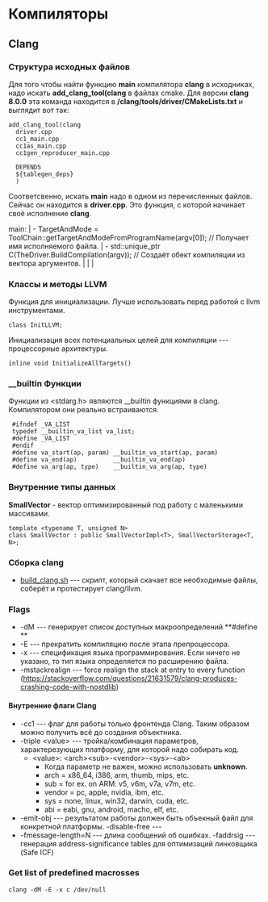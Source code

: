 # Компиляторы
## Clang
### Структура исходных файлов
Для того чтобы найти функцию __main__ компилятора __clang__ в исходниках, надо искать __add_clang_tool(clang__ в файлах cmake. Для версии __clang 8.0.0__ эта команда находится в __/clang/tools/driver/CMakeLists.txt__ и выглядит вот так:
```
add_clang_tool(clang
  driver.cpp
  cc1_main.cpp
  cc1as_main.cpp
  cc1gen_reproducer_main.cpp

  DEPENDS
  ${tablegen_deps}
  )
```
Соответсвенно, искать __main__ надо в одном из перечисленных файлов. Сейчас он находится в __driver.cpp__. Это функция, с которой начинает своё исполнение __clang__.

main:
| - TargetAndMode = ToolChain::getTargetAndModeFromProgramName(argv[0]); // Получает имя исполняемого файла.
| - std::unique_ptr<Compilation> C(TheDriver.BuildCompilation(argv)); // Создаёт обект компиляции из вектора аргументов.
|
|
|


### Классы и методы LLVM
Функция для инициализации. Лучше использовать перед работой с llvm инструментами.
```
class InitLLVM;
```
Инициализация всех потенциальных целей для компиляции --- процессорные архитектуры.
```
inline void InitializeAllTargets()
```


### __builtin Функции
Функции из <stdarg.h\> являются __builtin функциями в clang. Компилятором они реально встраиваются. 
```
 #ifndef _VA_LIST
 typedef __builtin_va_list va_list;
 #define _VA_LIST
 #endif
 #define va_start(ap, param) __builtin_va_start(ap, param)
 #define va_end(ap)          __builtin_va_end(ap)
 #define va_arg(ap, type)    __builtin_va_arg(ap, type)
```

 
### Внутренние типы данных
__SmallVector__ - вектор оптимизированный под работу с маленькими массивами.
```
template <typename T, unsigned N>
class SmallVector : public SmallVectorImpl<T>, SmallVectorStorage<T, N>;
```

### Сборка clang
* [build_clang.sh](./build_clang.sh) --- скрипт, который скачает все необходимые файлы, соберёт и протестирует clang/llvm.


### Flags
 * -dM --- генерирует список доступных макроопределений **#define **
 * -E --- прекратить компиляцию после этапа препроцессора.
 * -x --- спецификация языка программирования. Если ничего не указано, то тип языка определяется по расширению файла.
 * -mstackrealign --- force realign the stack at entry to every function (https://stackoverflow.com/questions/21631579/clang-produces-crashing-code-with-nostdlib)

#### Внутренние флаги Clang
* -cc1 --- флаг для работы только фронтенда Clang. Таким образом можно получить всё до создания объектника.
* -triple <value\> --- тройка/комбинация параметров, характерезующих платформу, для которой надо собирать код. 
	* <value\>: <arch\><sub\>-<vendor\>-<sys\>-<ab\>
		* Когда параметр не важен, можно использовать __unknown__.
		* arch = x86_64, i386, arm, thumb, mips, etc.
		* sub = for ex. on ARM: v5, v6m, v7a, v7m, etc.
		* vendor = pc, apple, nvidia, ibm, etc.
		* sys = none, linux, win32, darwin, cuda, etc.
		* abi = eabi, gnu, android, macho, elf, etc.
* -emit-obj --- результатом работы должен быть объекный файл для конкретной платформы.
-disable-free --- 
* -fmessage-length=N --- длина сообщений об ошибках.
-faddrsig --- генерация address-significance tables для оптимизаций линковщика (Safe ICF)


### Get list of predefined macrosses
```
clang -dM -E -x c /dev/null
```